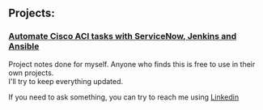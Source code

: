 
## Projects:  

### <a href="https://esath.github.io/snow1/index2.html">Automate Cisco ACI tasks with ServiceNow, Jenkins and Ansible</a>

Project notes done for myself. Anyone who finds this is free to use in their own projects.  
I'll try to keep everything updated.  

If you need to ask something, you can try to reach me using <a href="https://www.linkedin.com/in/esahulkko">Linkedin</a>  

